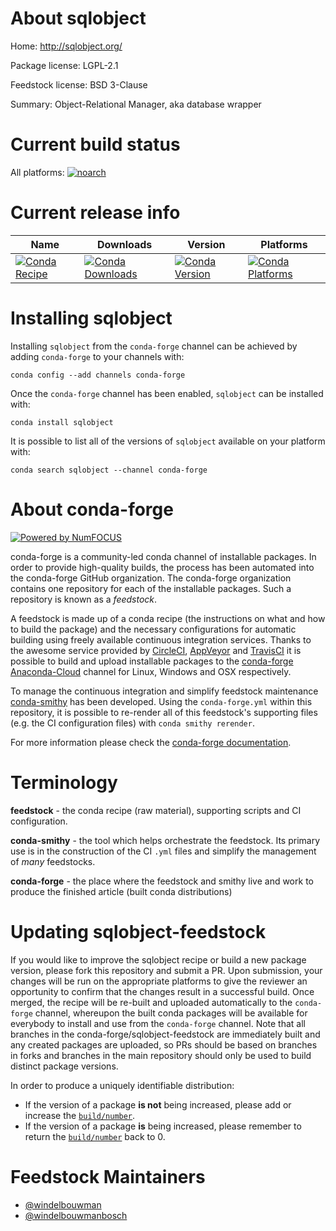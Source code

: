 <!--
# -*- mode: jinja -*-
-->

About sqlobject
===============

Home: http://sqlobject.org/

Package license: LGPL-2.1

Feedstock license: BSD 3-Clause

Summary: Object-Relational Manager, aka database wrapper



Current build status
====================

All platforms:
[![noarch](https://img.shields.io/circleci/project/github/conda-forge/sqlobject-feedstock/master.svg?label=noarch)](https://circleci.com/gh/conda-forge/sqlobject-feedstock)

Current release info
====================

| Name | Downloads | Version | Platforms |
| --- | --- | --- | --- |
| [![Conda Recipe](https://img.shields.io/badge/recipe-sqlobject-green.svg)](https://anaconda.org/conda-forge/sqlobject) | [![Conda Downloads](https://img.shields.io/conda/dn/conda-forge/sqlobject.svg)](https://anaconda.org/conda-forge/sqlobject) | [![Conda Version](https://img.shields.io/conda/vn/conda-forge/sqlobject.svg)](https://anaconda.org/conda-forge/sqlobject) | [![Conda Platforms](https://img.shields.io/conda/pn/conda-forge/sqlobject.svg)](https://anaconda.org/conda-forge/sqlobject) |

Installing sqlobject
====================

Installing `sqlobject` from the `conda-forge` channel can be achieved by adding `conda-forge` to your channels with:

```
conda config --add channels conda-forge
```

Once the `conda-forge` channel has been enabled, `sqlobject` can be installed with:

```
conda install sqlobject
```

It is possible to list all of the versions of `sqlobject` available on your platform with:

```
conda search sqlobject --channel conda-forge
```


About conda-forge
=================

[![Powered by NumFOCUS](https://img.shields.io/badge/powered%20by-NumFOCUS-orange.svg?style=flat&colorA=E1523D&colorB=007D8A)](http://numfocus.org)

conda-forge is a community-led conda channel of installable packages.
In order to provide high-quality builds, the process has been automated into the
conda-forge GitHub organization. The conda-forge organization contains one repository
for each of the installable packages. Such a repository is known as a *feedstock*.

A feedstock is made up of a conda recipe (the instructions on what and how to build
the package) and the necessary configurations for automatic building using freely
available continuous integration services. Thanks to the awesome service provided by
[CircleCI](https://circleci.com/), [AppVeyor](https://www.appveyor.com/)
and [TravisCI](https://travis-ci.org/) it is possible to build and upload installable
packages to the [conda-forge](https://anaconda.org/conda-forge)
[Anaconda-Cloud](https://anaconda.org/) channel for Linux, Windows and OSX respectively.

To manage the continuous integration and simplify feedstock maintenance
[conda-smithy](https://github.com/conda-forge/conda-smithy) has been developed.
Using the ``conda-forge.yml`` within this repository, it is possible to re-render all of
this feedstock's supporting files (e.g. the CI configuration files) with ``conda smithy rerender``.

For more information please check the [conda-forge documentation](https://conda-forge.org/docs/).

Terminology
===========

**feedstock** - the conda recipe (raw material), supporting scripts and CI configuration.

**conda-smithy** - the tool which helps orchestrate the feedstock.
                   Its primary use is in the construction of the CI ``.yml`` files
                   and simplify the management of *many* feedstocks.

**conda-forge** - the place where the feedstock and smithy live and work to
                  produce the finished article (built conda distributions)


Updating sqlobject-feedstock
============================

If you would like to improve the sqlobject recipe or build a new
package version, please fork this repository and submit a PR. Upon submission,
your changes will be run on the appropriate platforms to give the reviewer an
opportunity to confirm that the changes result in a successful build. Once
merged, the recipe will be re-built and uploaded automatically to the
`conda-forge` channel, whereupon the built conda packages will be available for
everybody to install and use from the `conda-forge` channel.
Note that all branches in the conda-forge/sqlobject-feedstock are
immediately built and any created packages are uploaded, so PRs should be based
on branches in forks and branches in the main repository should only be used to
build distinct package versions.

In order to produce a uniquely identifiable distribution:
 * If the version of a package **is not** being increased, please add or increase
   the [``build/number``](https://conda.io/docs/user-guide/tasks/build-packages/define-metadata.html#build-number-and-string).
 * If the version of a package **is** being increased, please remember to return
   the [``build/number``](https://conda.io/docs/user-guide/tasks/build-packages/define-metadata.html#build-number-and-string)
   back to 0.

Feedstock Maintainers
=====================

* [@windelbouwman](https://github.com/windelbouwman/)
* [@windelbouwmanbosch](https://github.com/windelbouwmanbosch/)

